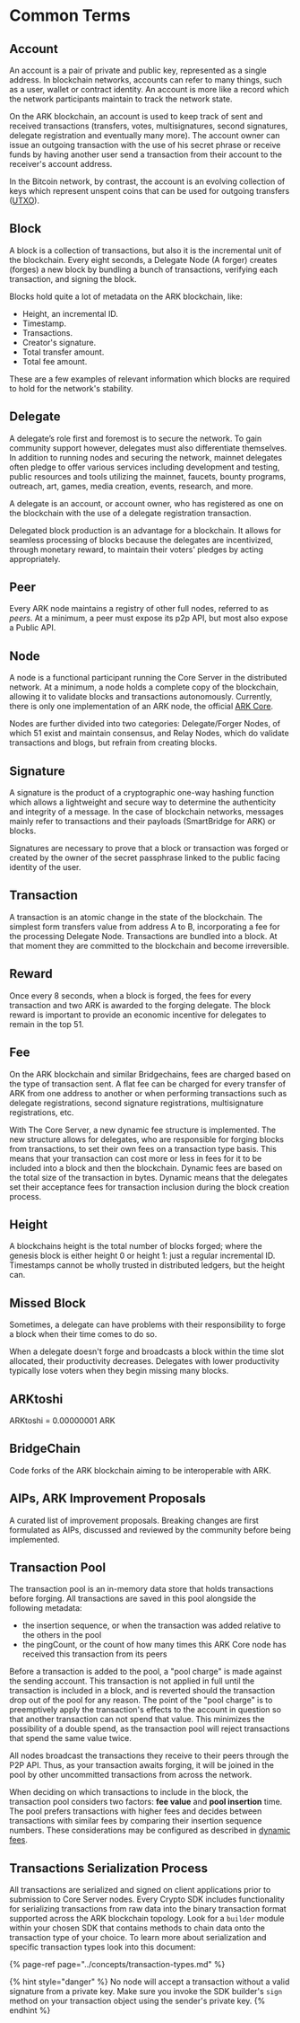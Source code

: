 # Common Terms

## Account

An account is a pair of private and public key, represented as a single address. In blockchain networks, accounts can refer to many things, such as a user, wallet or contract identity. An account is more like a record which the network participants maintain to track the network state.

On the ARK blockchain, an account is used to keep track of sent and received transactions \(transfers, votes, multisignatures, second signatures, delegate registration and eventually many more\). The account owner can issue an outgoing transaction with the use of his secret phrase or receive funds by having another user send a transaction from their account to the receiver's account address.

In the Bitcoin network, by contrast, the account is an evolving collection of keys which represent unspent coins that can be used for outgoing transfers \([UTXO](https://en.wikipedia.org/wiki/Unspent_transaction_output)\).

## Block

A block is a collection of transactions, but also it is the incremental unit of the blockchain. Every eight seconds, a Delegate Node \(A forger\) creates \(forges\) a new block by bundling a bunch of transactions, verifying each transaction, and signing the block.

Blocks hold quite a lot of metadata on the ARK blockchain, like:

* Height, an incremental ID.
* Timestamp.
* Transactions.
* Creator's signature.
* Total transfer amount.
* Total fee amount.

These are a few examples of relevant information which blocks are required to hold for the network's stability.

## Delegate

A delegate’s role first and foremost is to secure the network. To gain community support however, delegates must also differentiate themselves. In addition to running nodes and securing the network, mainnet delegates often pledge to offer various services including development and testing, public resources and tools utilizing the mainnet, faucets, bounty programs, outreach, art, games, media creation, events, research, and more.   
  
A delegate is an account, or account owner, who has registered as one on the blockchain with the use of a delegate registration transaction.

Delegated block production is an advantage for a blockchain. It allows for seamless processing of blocks because the delegates are incentivized, through monetary reward, to maintain their voters' pledges by acting appropriately.

## Peer

Every ARK node maintains a registry of other full nodes, referred to as _peers_. At a minimum, a peer must expose its p2p API, but most also expose a Public API.

## Node

A node is a functional participant running the Core Server in the distributed network. At a minimum, a node holds a complete copy of the blockchain, allowing it to validate blocks and transactions autonomously. Currently, there is only one implementation of an ARK node, the official [ARK Core](https://https//github.com/arkecosystem/core).

Nodes are further divided into two categories: Delegate/Forger Nodes, of which 51 exist and maintain consensus, and Relay Nodes, which do validate transactions and blogs, but refrain from creating blocks.

## Signature

A signature is the product of a cryptographic one-way hashing function which allows a lightweight and secure way to determine the authenticity and integrity of a message. In the case of blockchain networks, messages mainly refer to transactions and their payloads \(SmartBridge for ARK\) or blocks.

Signatures are necessary to prove that a block or transaction was forged or created by the owner of the secret passphrase linked to the public facing identity of the user.

## Transaction

A transaction is an atomic change in the state of the blockchain. The simplest form transfers value from address A to B, incorporating a fee for the processing Delegate Node. Transactions are bundled into a block. At that moment they are committed to the blockchain and become irreversible.

## Reward

Once every 8 seconds, when a block is forged, the fees for every transaction and two ARK is awarded to the forging delegate. The block reward is important to provide an economic incentive for delegates to remain in the top 51.

## Fee

On the ARK blockchain and similar Bridgechains, fees are charged based on the type of transaction sent. A flat fee can be charged for every transfer of ARK from one address to another or when performing transactions such as delegate registrations, second signature registrations, multisignature registrations, etc.

With The Core Server, a new dynamic fee structure is implemented. The new structure allows for delegates, who are responsible for forging blocks from transactions, to set their own fees on a transaction type basis. This means that your transaction can cost more or less in fees for it to be included into a block and then the blockchain. Dynamic fees are based on the total size of the transaction in bytes. Dynamic means that the delegates set their acceptance fees for transaction inclusion during the block creation process.

## Height

A blockchains height is the total number of blocks forged; where the genesis block is either height 0 or height 1: just a regular incremental ID. Timestamps cannot be wholly trusted in distributed ledgers, but the height can.

## Missed Block

Sometimes, a delegate can have problems with their responsibility to forge a block when their time comes to do so.

When a delegate doesn't forge and broadcasts a block within the time slot allocated, their productivity decreases. Delegates with lower productivity typically lose voters when they begin missing many blocks.

## ARKtoshi

ARKtoshi = 0.00000001 ARK

## BridgeChain

Code forks of the ARK blockchain aiming to be interoperable with ARK. 

## AIPs, ARK Improvement Proposals

A curated list of improvement proposals. Breaking changes are first formulated as AIPs, discussed and reviewed by the community before being implemented.

## Transaction Pool

The transaction pool is an in-memory data store that holds transactions before forging. All transactions are saved in this pool alongside the following metadata:

* the insertion sequence, or when the transaction was added relative to the others in the pool
* the pingCount, or the count of how many times this ARK Core node has received this transaction from its peers

Before a transaction is added to the pool, a "pool charge" is made against the sending account. This transaction is not applied in full until the transaction is included in a block, and is reverted should the transaction drop out of the pool for any reason. The point of the "pool charge" is to preemptively apply the transaction's effects to the account in question so that another transaction can not spend that value. This minimizes the possibility of a double spend, as the transaction pool will reject transactions that spend the same value twice.

All nodes broadcast the transactions they receive to their peers through the P2P API. Thus, as your transaction awaits forging, it will be joined in the pool by other uncommitted transactions from across the network.

When deciding on which transactions to include in the block, the transaction pool considers two factors: **fee value** and **pool insertion** time. The pool prefers transactions with higher fees and decides between transactions with similar fees by comparing their insertion sequence numbers. These considerations may be configured as described in [dynamic fees](https://docs.ark.io/tutorials/node/dynamic-fees.html).

## Transactions Serialization Process <a id="serialize"></a>

All transactions are serialized and signed on client applications prior to submission to Core Server nodes. Every Crypto SDK includes functionality for serializing transactions from raw data into the binary transaction format supported across the ARK blockchain topology. Look for a `builder` module within your chosen SDK that contains methods to chain data onto the transaction type of your choice. To learn more about serialization and specific transaction types look into this document:

{% page-ref page="../concepts/transaction-types.md" %}

{% hint style="danger" %}
No node will accept a transaction without a valid signature from a private key. Make sure you invoke the SDK builder's `sign` method on your transaction object using the sender's private key.
{% endhint %}





